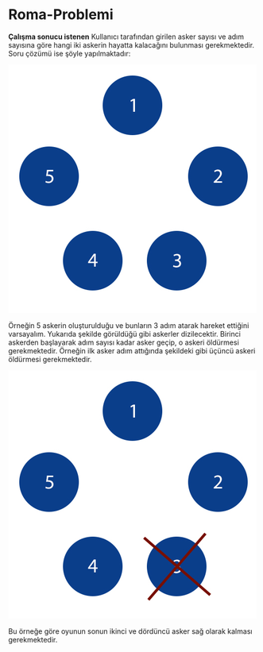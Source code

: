 # Roma-Problemi

**Çalışma sonucu istenen**
Kullanıcı tarafından girilen asker sayısı ve adım sayısına göre hangi iki askerin hayatta kalacağını bulunması gerekmektedir. Soru çözümü ise şöyle yapılmaktadır: 

![Askerlerin Dizilişi](https://raw.githubusercontent.com/ertugrulungor/Roma-Problemi/master/Images/dizilis.jpg?token=ADGKCToIBrtdC_-MRr1PzktiIQ_AQeBtks5YAQA_wA==)

Örneğin 5 askerin oluşturulduğu ve bunların 3 adım atarak hareket ettiğini varsayalım. Yukarıda şekilde görüldüğü gibi askerler dizilecektir. Birinci askerden başlayarak adım sayısı kadar asker geçip, o askeri öldürmesi gerekmektedir. Örneğin ilk asker adım attığında şekildeki gibi üçüncü askeri öldürmesi gerekmektedir.

![İlk adım](https://raw.githubusercontent.com/ertugrulungor/Roma-Problemi/master/Images/adim1.jpg?token=ADGKCWJWL0KDwo5VoOlKbP4u_P4KcyN1ks5YAQBXwA==)

Bu örneğe göre oyunun sonun ikinci ve dördüncü asker sağ olarak kalması gerekmektedir.
